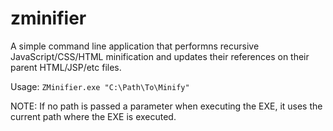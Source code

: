 zminifier
=========

A simple command line application that performns recursive JavaScript/CSS/HTML minification and updates their references on their parent HTML/JSP/etc files.

Usage: ```ZMinifier.exe "C:\Path\To\Minify"```

NOTE: If no path is passed a parameter when executing the EXE, it uses the current path where the EXE is executed.
